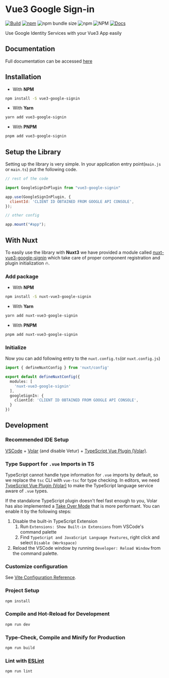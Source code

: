 # Vue3 Google Sign-in

[![Build](https://github.com/wavezync/vue3-google-signin/actions/workflows/build.yaml/badge.svg)](https://github.com/wavezync/vue3-google-signin/actions/workflows/build.yaml) [![npm](https://img.shields.io/npm/v/vue3-google-signin)](https://www.npmjs.com/package/vue3-google-signin) ![npm bundle size](https://img.shields.io/bundlephobia/minzip/vue3-google-signin) ![npm](https://img.shields.io/npm/dw/vue3-google-signin) ![NPM](https://img.shields.io/npm/l/vue3-google-signin) [![Docs](https://img.shields.io/badge/docs-Read%20Now-green)](https://vue3-google-signin.vercel.app/)

Use Google Identity Services with your Vue3 App easily

## Documentation

Full documentation can be accessed [here](https://vue3-google-signin.vercel.app/)

## Installation

- With **NPM**

```bash
npm install -S vue3-google-signin
```

- With **Yarn**

```bash
yarn add vue3-google-signin
```

- With **PNPM**

```bash
pnpm add vue3-google-signin
```

## Setup the Library

Setting up the library is very simple. In your application entry point(`main.js` or `main.ts`)
put the following code.

```js
// rest of the code

import GoogleSignInPlugin from "vue3-google-signin"

app.use(GoogleSignInPlugin, {
  clientId: 'CLIENT ID OBTAINED FROM GOOGLE API CONSOLE',
});

// other config

app.mount("#app");
```

## With Nuxt

To easily use the library with **Nuxt3** we have provided a module called [nuxt-vue3-google-signin](https://github.com/wavezync/nuxt-vue3-google-signin) which take care of proper component registration and plugin initialization :fire:.

### Add package

- With **NPM**

```bash
npm install -S nuxt-vue3-google-signin
```

- With **Yarn**

```bash
yarn add nuxt-vue3-google-signin
```

- With **PNPM**

```bash
pnpm add nuxt-vue3-google-signin
```

### Initialize

Now you can add following entry to the `nuxt.config.ts`(or `nuxt.config.js`)

```ts
import { defineNuxtConfig } from 'nuxt/config'

export default defineNuxtConfig({
  modules: [
    'nuxt-vue3-google-signin'
  ],
  googleSignIn: {
    clientId: 'CLIENT ID OBTAINED FROM GOOGLE API CONSOLE',
  }
})
```

## Development

### Recommended IDE Setup

[VSCode](https://code.visualstudio.com/) + [Volar](https://marketplace.visualstudio.com/items?itemName=johnsoncodehk.volar) (and disable Vetur) + [TypeScript Vue Plugin (Volar)](https://marketplace.visualstudio.com/items?itemName=johnsoncodehk.vscode-typescript-vue-plugin).

### Type Support for `.vue` Imports in TS

TypeScript cannot handle type information for `.vue` imports by default, so we replace the `tsc` CLI with `vue-tsc` for type checking. In editors, we need [TypeScript Vue Plugin (Volar)](https://marketplace.visualstudio.com/items?itemName=johnsoncodehk.vscode-typescript-vue-plugin) to make the TypeScript language service aware of `.vue` types.

If the standalone TypeScript plugin doesn't feel fast enough to you, Volar has also implemented a [Take Over Mode](https://github.com/johnsoncodehk/volar/discussions/471#discussioncomment-1361669) that is more performant. You can enable it by the following steps:

1. Disable the built-in TypeScript Extension
    1) Run `Extensions: Show Built-in Extensions` from VSCode's command palette
    2) Find `TypeScript and JavaScript Language Features`, right click and select `Disable (Workspace)`
2. Reload the VSCode window by running `Developer: Reload Window` from the command palette.

### Customize configuration

See [Vite Configuration Reference](https://vitejs.dev/config/).

### Project Setup

```sh
npm install
```

### Compile and Hot-Reload for Development

```sh
npm run dev
```

### Type-Check, Compile and Minify for Production

```sh
npm run build
```

### Lint with [ESLint](https://eslint.org/)

```sh
npm run lint
```

